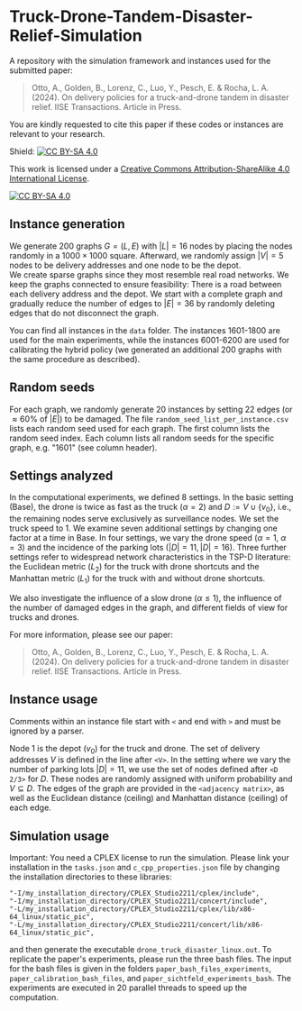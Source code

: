 # Truck-Drone-Tandem-Disaster-Relief-Simulation
A repository with the simulation framework and instances used for the submitted paper:
> Otto, A., Golden, B., Lorenz, C., Luo, Y., Pesch, E. & Rocha, L. A. (2024). On delivery policies for a truck-and-drone tandem in disaster relief. IISE Transactions. Article in Press.

You are kindly requested to cite this paper if these codes or instances are relevant to your research. 

Shield: [![CC BY-SA 4.0][cc-by-sa-shield]][cc-by-sa]

This work is licensed under a
[Creative Commons Attribution-ShareAlike 4.0 International License][cc-by-sa].

[![CC BY-SA 4.0][cc-by-sa-image]][cc-by-sa]

[cc-by-sa]: http://creativecommons.org/licenses/by-sa/4.0/
[cc-by-sa-image]: https://licensebuttons.net/l/by-sa/4.0/88x31.png
[cc-by-sa-shield]: https://img.shields.io/badge/License-CC%20BY--SA%204.0-lightgrey.svg

## Instance generation
We generate 200 graphs $G=(L,E)$ with $|L|=16$ nodes by placing the nodes randomly in a $1000 \times 1000$ square. Afterward, we randomly assign $|V|=5$ nodes to be delivery addresses and one node to be the depot.  
We create sparse graphs since they most resemble real road networks. We keep the graphs connected to ensure feasibility: There is a road between each delivery address and the depot. 
We start with a complete graph and gradually reduce the number of edges to $|E|=36$ by randomly deleting edges that do not disconnect the graph. 

You can find all instances in the ```data``` folder. The instances 1601-1800 are used for the main experiments, while the instances 6001-6200 are used for calibrating the hybrid policy (we generated an additional 200 graphs with the same procedure as described).

## Random seeds

For each graph, we randomly generate 20 instances by setting 22 edges (or $\approx 60$% of $|E|$) to be damaged. The file ```random_seed_list_per_instance.csv``` lists each random seed used for each graph. The first column lists the random seed index. Each column lists all random seeds for the specific graph, e.g. "1601" (see column header).

## Settings analyzed
In the computational experiments, we defined 8 settings. In the basic setting (Base), the drone is twice as fast as the truck ($\alpha=2$) and $D:=V\cup\{v_0\}$, i.e., the remaining nodes serve exclusively as surveillance nodes. We set the truck speed to 1.
We examine seven additional settings by changing one factor at a time in Base. In four settings, we vary  the drone speed ($\alpha=1$, $\alpha=3$) and the incidence of the parking lots $(|D|=11, |D|=16)$. 
Three further settings refer to widespread network characteristics in the TSP-D literature: the Euclidean metric ($L_2$) for the truck with drone shortcuts and the Manhattan metric ($L_1$) for the truck with and without drone shortcuts.  

We also investigate the influence of a slow drone ($\alpha \leq 1$), the influence of the number of damaged edges in the graph, and different fields of view for trucks and drones.

For more information, please see our paper: 
> Otto, A., Golden, B., Lorenz, C., Luo, Y., Pesch, E. & Rocha, L. A. (2024). On delivery policies for a truck-and-drone tandem in disaster relief. IISE Transactions. Article in Press.

## Instance usage
Comments within an instance file start with ```<``` and end with ```>``` and must be ignored by a parser.

Node 1 is the depot ($v_0$) for the truck and drone.
The set of delivery addresses $V$ is defined in the line after ```<V>```.
In the setting where we vary the number of parking lots $|D|=11$, we use the set of nodes defined after ```<D 2/3>``` for $D$. These nodes are randomly assigned with uniform probability and $V \subseteq D$.
The edges of the graph are provided in the ```<adjacency matrix>```, as well as the Euclidean distance (ceiling) and Manhattan distance (ceiling) of each edge.

## Simulation usage

Important: You need a CPLEX license to run the simulation. Please link your installation in the ```tasks.json``` and ```c_cpp_properties.json``` file by changing the installation directories to these libraries:
```
"-I/my_installation_directory/CPLEX_Studio2211/cplex/include",
"-I/my_installation_directory/CPLEX_Studio2211/concert/include",
"-L/my_installation_directory/CPLEX_Studio2211/cplex/lib/x86-64_linux/static_pic",
"-L/my_installation_directory/CPLEX_Studio2211/concert/lib/x86-64_linux/static_pic",
``` 
and then generate the executable ```drone_truck_disaster_linux.out```.
To replicate the paper's experiments, please run the three bash files. The input for the bash files is given in the folders ```paper_bash_files_experiments```, ```paper_calibration_bash_files```, and ```paper_sichtfeld_experiments_bash```. The experiments are executed in 20 parallel threads to speed up the computation.


